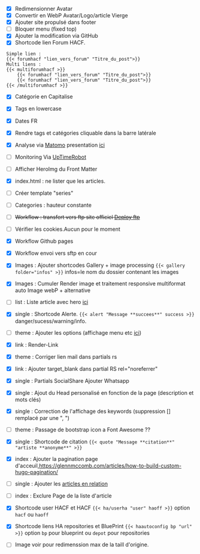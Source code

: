 * [X] Redimensionner Avatar
* [X] Convertir en WebP Avatar/Logo/article Vierge
* [X] Ajouter site propulsé dans footer
* [ ] Bloquer menu (fixed top)
* [X] Ajouter la modification via GitHub
* [X] Shortcode lien Forum HACF. 
```
Simple lien : 
{{< forumhacf "lien_vers_forum" "Titre_du_post">}} 
Multi liens : 
{{< multiforumhacf >}}
    {{< forumhacf "lien_vers_forum" "Titre_du_post">}}
    {{< forumhacf "lien_vers_forum" "Titre_du_post">}}
{{< /multiforumhacf >}}
```
* [X] Catégorie en Capitalise
* [X] Tags en lowercase
* [X] Dates FR
* [X] Rendre tags et catégories cliquable dans la barre latérale
* [X] Analyse via [Matomo](https://fr.matomo.org/) presentation [ici](https://zestedesavoir.com/tutoriels/2508/matomo-analytics/)
* [ ] Monitoring Via [UpTimeRobot](uptimerobot.com)
* [ ] Afficher HeroImg du Front Matter
* [X] index.html : ne lister que les articles.
* [ ] Créer template "series"
* [ ] Categories : hauteur constante
* [ ] ~~Workflow : transfert vers ftp site officiel [Deploy ftp](https://github.com/marketplace/actions/ftp-deploy)~~
* [ ] Vérifier les cookies.Aucun pour le moment
* [X] Workflow Github pages
* [X] Workflow envoi vers sftp en cour
* [X] Images : Ajouter shortcodes Gallery + image processing `{{< gallery folder="infos" >}}` infos=le nom du dossier contenant les images
* [X] Images : Cumuler Render image et traitement responsive multiformat auto Image webP + alternative
* [ ] list : Liste article avec hero [ici](https://www.markuptag.com/hero-banner-html-design-in-bootstrap-5/)
* [X] single : Shortcode Alerte. `{{< alert "Message **succees**" success >}}` danger/sucess/warning/info.
* [ ] theme : Ajouter les options (affichage menu etc [ici](https://github.com/razonyang/hugo-theme-bootstrap/tree/master/layouts/partials/sidebar))
* [X] link : Render-Link
* [X] theme : Corriger lien mail dans partials rs
* [X] link : Ajouter target_blank dans partial RS rel="noreferrer"
* [X] single : Partials SocialShare Ajouter Whatsapp
* [X] single : Ajout du Head personalisé en fonction de la page (description et mots clés)
* [X] single : Correction de l'affichage des keywords (suppression [] remplacé par une ", ")
* [ ] theme : Passage de bootstrap icon a Font Awesome ??
* [X] single : Shortcode de citation `{{< quote "Message **citation**" "artiste **anonyme**" >}}`
* [X] index : Ajouter la pagination page d'acceuil,https://glennmccomb.com/articles/how-to-build-custom-hugo-pagination/
* [ ] single : Ajouter les [articles en relation](https://bout2code.fr/tutos/creer-un-site-avec-hugo/comment-creer-un-site-avec-hugo-partie-7-ajouter-du-contenu-en-relation/)
* [ ] index : Exclure Page de la liste d'article
* [X] Shortcode user HACF et HACF `{{< ha/userha "user" haoff >}}` option `hacf` ou `haoff`
* [X] Shortcode liens HA repositories et BluePrint `{{< haautoconfig bp "url" >}}` option `bp` pour blueprint ou `depot` pour repositories
* [ ] Image voir pour redimenssion max de la taill d'origine.
  
